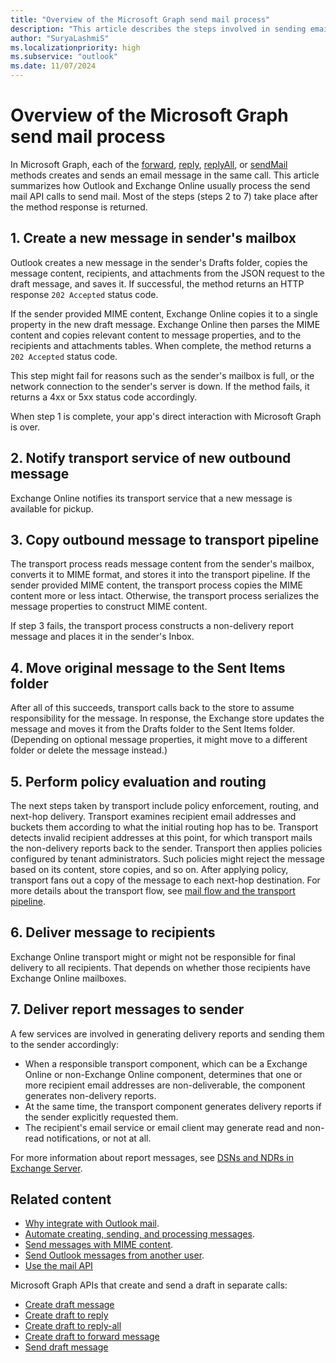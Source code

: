 ```yaml
---
title: "Overview of the Microsoft Graph send mail process"
description: "This article describes the steps involved in sending email by using the Microsoft Graph API."
author: "SuryaLashmiS"
ms.localizationpriority: high
ms.subservice: "outlook"
ms.date: 11/07/2024
---
```


# Overview of the Microsoft Graph send mail process

In Microsoft Graph, each of the [forward](/graph/api/message-forward), [reply](/graph/api/message-reply), [replyAll](/graph/api/message-replyAll), or [sendMail](/graph/api/user-sendmail) methods creates and sends an email message in the same call. This article summarizes how Outlook and Exchange Online usually process the send mail API calls to send mail. Most of the steps (steps 2 to 7) take place after the method response is returned.


## 1. Create a new message in sender's mailbox
Outlook creates a new message in the sender's Drafts folder, copies the message content, recipients, and attachments from the JSON request to the draft message, and saves it. If successful, the method returns an HTTP response `202 Accepted` status code.

If the sender provided MIME content, Exchange Online copies it to a single property in the new draft message. Exchange Online then parses the MIME content and copies relevant content to message properties, and to the recipients and attachments tables. When complete, the method returns a `202 Accepted` status code.

This step might fail for reasons such as the sender's mailbox is full, or the network connection to the sender's server is down. If the method fails, it returns a 4xx or 5xx status code accordingly.

When step 1 is complete, your app's direct interaction with Microsoft Graph is over.

## 2. Notify transport service of new outbound message
Exchange Online notifies its transport service that a new message is available for pickup.

## 3. Copy outbound message to transport pipeline
The transport process reads message content from the sender's mailbox, converts it to MIME format, and stores it into the transport pipeline. If the sender
provided MIME content, the transport process copies the MIME content more or less intact. Otherwise, the transport process serializes the message properties to construct MIME content.

If step 3 fails, the transport process constructs a non-delivery report message and places it in the sender's Inbox.

## 4. Move original message to the Sent Items folder
After all of this succeeds, transport calls back to the store to assume responsibility for the message. In response, the Exchange store updates the message and
moves it from the Drafts folder to the Sent Items folder. (Depending on optional message properties, it might move to a different folder or delete the message instead.)

## 5. Perform policy evaluation and routing
The next steps taken by transport include policy enforcement, routing, and next-hop delivery. Transport examines recipient email addresses and buckets them according
to what the initial routing hop has to be. Transport detects invalid recipient addresses at this point, for which transport mails the non-delivery reports back to the
sender. Transport then applies policies configured by tenant administrators. Such policies might reject the message based on its content, store copies, and
so on. After applying policy, transport fans out a copy of the message to each next-hop destination. For more details about the transport flow, see [mail flow
and the transport pipeline](/Exchange/mail-flow/mail-flow).

## 6. Deliver message to recipients
Exchange Online transport might or might not be responsible for final delivery to all recipients. That depends on whether those recipients have Exchange Online mailboxes.

## 7. Deliver report messages to sender
A few services are involved in generating delivery reports and sending them to the sender accordingly:
- When a responsible transport component, which can be a Exchange Online or non-Exchange Online component, determines that one or more recipient email
addresses are non-deliverable, the component generates non-delivery reports.
- At the same time, the transport component generates delivery reports if the sender explicitly requested them.
- The recipient's email service or email client may generate read and non-read notifications, or not at all.

For more information about report messages, see [DSNs and NDRs in Exchange Server](/exchange/mail-flow/non-delivery-reports-and-bounce-messages/non-delivery-reports-and-bounce-messages).


## Related content

- [Why integrate with Outlook mail](outlook-mail-concept-overview.md).
- [Automate creating, sending, and processing messages](outlook-create-send-messages.md).
- [Send messages with MIME content](outlook-send-mime-message.md).
- [Send Outlook messages from another user](outlook-send-mail-from-other-user.md).
- [Use the mail API](/graph/api/resources/mail-api-overview)

Microsoft Graph APIs that create and send a draft in separate calls:
- [Create draft message](/graph/api/user-post-messages)
- [Create draft to reply](/graph/api/message-createreply)
- [Create draft to reply-all](/graph/api/message-createreplyall)
- [Create draft to forward message](/graph/api/message-createforward)
- [Send draft message](/graph/api/message-send)
